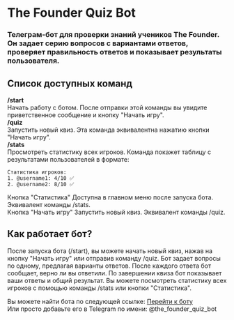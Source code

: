 # The Founder Quiz Bot
### Телеграм-бот для проверки знаний учеников The Founder. Он задает серию вопросов с вариантами ответов, проверяет правильность ответов и показывает результаты пользователя.

## Список доступных команд
**/start**<br>
Начать работу с ботом. После отправки этой команды вы увидите приветственное сообщение и кнопку "Начать игру".<br>
**/quiz**<br>
Запустить новый квиз. Эта команда эквивалентна нажатию кнопки "Начать игру".<br>
**/stats**<br>
Просмотреть статистику всех игроков. Команда покажет таблицу с результатами пользователей в формате:
```
Статистика игроков:
1. @username1: 4/10 ✅
2. @username2: 8/10 ✅
```
Кнопка "Статистика"
Доступна в главном меню после запуска бота. Эквивалент команды /stats.<br>
Кнопка "Начать игру"
Запустить новый квиз. Эквивалент команды /quiz.<br>

## Как работает бот?
После запуска бота (/start), вы можете начать новый квиз, нажав на кнопку "Начать игру" или отправив команду /quiz.
Бот задает вопросы по одному, предлагая варианты ответов.
После каждого ответа бот сообщает, верно ли вы ответили.
По завершении квиза бот показывает ваши ответы и общий результат.
Вы можете посмотреть статистику всех игроков с помощью команды /stats или кнопки "Статистика".


Вы можете найти бота по следующей ссылке:
[Перейти к боту](https://t.me/the_founder_quiz_bot)<br>
Или просто добавьте его в Telegram по имени: @the_founder_quiz_bot